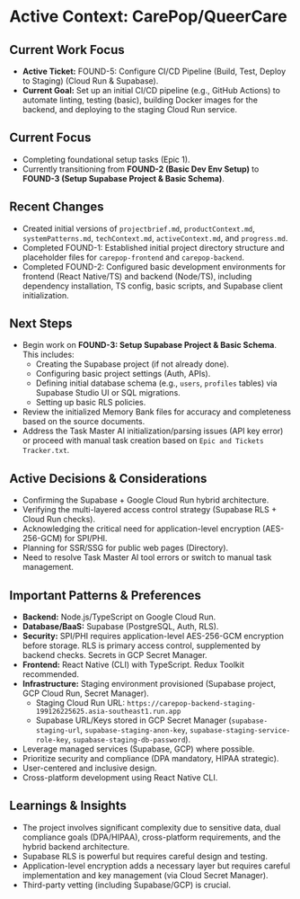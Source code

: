 # Active Context: CarePop/QueerCare

## Current Work Focus

*   **Active Ticket:** FOUND-5: Configure CI/CD Pipeline (Build, Test, Deploy to Staging) (Cloud Run & Supabase).
*   **Current Goal:** Set up an initial CI/CD pipeline (e.g., GitHub Actions) to automate linting, testing (basic), building Docker images for the backend, and deploying to the staging Cloud Run service.

## Current Focus

*   Completing foundational setup tasks (Epic 1).
*   Currently transitioning from **FOUND-2 (Basic Dev Env Setup)** to **FOUND-3 (Setup Supabase Project & Basic Schema)**.

## Recent Changes

*   Created initial versions of `projectbrief.md`, `productContext.md`, `systemPatterns.md`, `techContext.md`, `activeContext.md`, and `progress.md`.
*   Completed FOUND-1: Established initial project directory structure and placeholder files for `carepop-frontend` and `carepop-backend`.
*   Completed FOUND-2: Configured basic development environments for frontend (React Native/TS) and backend (Node/TS), including dependency installation, TS config, basic scripts, and Supabase client initialization.

## Next Steps

*   Begin work on **FOUND-3: Setup Supabase Project & Basic Schema**. This includes:
    *   Creating the Supabase project (if not already done).
    *   Configuring basic project settings (Auth, APIs).
    *   Defining initial database schema (e.g., `users`, `profiles` tables) via Supabase Studio UI or SQL migrations.
    *   Setting up basic RLS policies.
*   Review the initialized Memory Bank files for accuracy and completeness based on the source documents.
*   Address the Task Master AI initialization/parsing issues (API key error) or proceed with manual task creation based on `Epic and Tickets Tracker.txt`.

## Active Decisions & Considerations

*   Confirming the Supabase + Google Cloud Run hybrid architecture.
*   Verifying the multi-layered access control strategy (Supabase RLS + Cloud Run checks).
*   Acknowledging the critical need for application-level encryption (AES-256-GCM) for SPI/PHI.
*   Planning for SSR/SSG for public web pages (Directory).
*   Need to resolve Task Master AI tool errors or switch to manual task management.

## Important Patterns & Preferences

*   **Backend:** Node.js/TypeScript on Google Cloud Run.
*   **Database/BaaS:** Supabase (PostgreSQL, Auth, RLS).
*   **Security:** SPI/PHI requires application-level AES-256-GCM encryption before storage. RLS is primary access control, supplemented by backend checks. Secrets in GCP Secret Manager.
*   **Frontend:** React Native (CLI) with TypeScript. Redux Toolkit recommended.
*   **Infrastructure:** Staging environment provisioned (Supabase project, GCP Cloud Run, Secret Manager).
    *   Staging Cloud Run URL: `https://carepop-backend-staging-199126225625.asia-southeast1.run.app`
    *   Supabase URL/Keys stored in GCP Secret Manager (`supabase-staging-url`, `supabase-staging-anon-key`, `supabase-staging-service-role-key`, `supabase-staging-db-password`).
*   Leverage managed services (Supabase, GCP) where possible.
*   Prioritize security and compliance (DPA mandatory, HIPAA strategic).
*   User-centered and inclusive design.
*   Cross-platform development using React Native CLI.

## Learnings & Insights

*   The project involves significant complexity due to sensitive data, dual compliance goals (DPA/HIPAA), cross-platform requirements, and the hybrid backend architecture.
*   Supabase RLS is powerful but requires careful design and testing.
*   Application-level encryption adds a necessary layer but requires careful implementation and key management (via Cloud Secret Manager).
*   Third-party vetting (including Supabase/GCP) is crucial. 